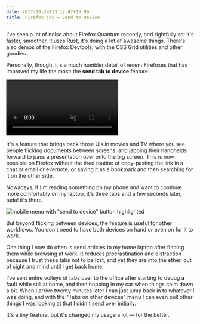 ```yaml
---
date: 2017-10-24T13:12:47+13:00
title: Firefox joy — Send to Device
---
```


I've seen a lot of noise about Firefox Quantum recently, and rightfully so:
it's faster, smoother, it uses Rust, it's doing a lot of awesome things.
There's also demos of the Firefox Devtools, with the CSS Grid utilities and
other goodies.

Personally, though, it's a much humbler detail of recent Firefoxes that has
improved my life the most: the **send tab to device** feature.

<video src=https://i.imgur.com/bgfFxbV.mp4 loop autoplay muted style=max-width:100%>
Animated screengrab of opening the tab menu on Firefox Desktop,
and sending a tab to my phone.
</video>

It's a feature that brings back those UIs in movies and TV where you see people
flicking documents between screens, and jabbing their handhelds forward to pass
a presentation over onto the big screen. This is now possible on Firefox
without the tired routine of copy-pasting the link in a chat or email or
evernote, or saving it as a bookmark and then searching for it on the other
side.

Nowadays, if I'm reading something on my phone and want to continue more
comfortably on my laptop, it's three taps and a few seconds later, tada! it's
there.

![mobile menu with "send to device" button highlighted](https://i.imgur.com/20qqj7V.jpg)

But beyond flicking between devices, the feature is useful for other workflows.
You don't need to have both devices on hand or even on for it to work.

One thing I now do often is send articles to my home laptop after finding them
while browsing at work. It reduces procrastination and distraction because I
trust these tabs not to be lost, and yet they are into the ether, out of sight
and mind until I get back home.

I've sent entire volleys of tabs over to the office after starting to debug a
fault while still at home, and then hopping in my car when things calm down a
bit. When I arrive twenty minutes later I can just jump back in to whatever I
was doing, and with the "Tabs on other devices" menu I can even pull other
things I was looking at that I didn't send over initially.

It's a tiny feature, but it's changed my usage a lot — for the better.
